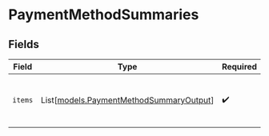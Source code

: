 # PaymentMethodSummaries


## Fields

| Field                                                                              | Type                                                                               | Required                                                                           | Description                                                                        |
| ---------------------------------------------------------------------------------- | ---------------------------------------------------------------------------------- | ---------------------------------------------------------------------------------- | ---------------------------------------------------------------------------------- |
| `items`                                                                            | List[[models.PaymentMethodSummaryOutput](../models/paymentmethodsummaryoutput.md)] | :heavy_check_mark:                                                                 | A list of items returned for this request.                                         |